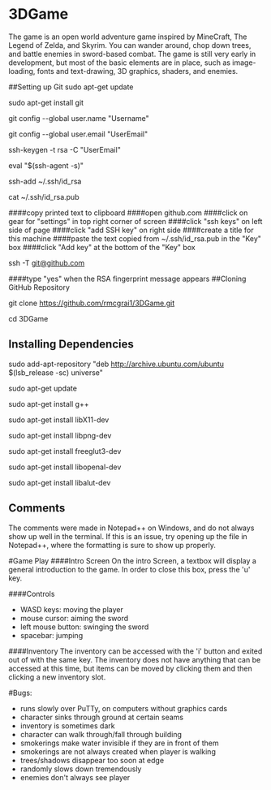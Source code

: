 # 3DGame

The game is an open world adventure game inspired by MineCraft, The Legend of Zelda, and Skyrim. You can wander around, chop down trees, and battle enemies in sword-based combat. The game is still very early in development, but most of the basic elements are in place, such as image-loading, fonts and text-drawing, 3D graphics, shaders, and enemies.

##Setting up Git
sudo apt-get update

sudo apt-get install git

git config --global user.name "Username"

git config --global user.email "UserEmail"

ssh-keygen -t rsa -C "UserEmail"

eval "$(ssh-agent -s)"

ssh-add ~/.ssh/id_rsa

cat ~/.ssh/id_rsa.pub

####copy printed text to clipboard
####open github.com
####click on gear for "settings" in top right corner of screen
####click "ssh keys" on left side of page
####click "add SSH key" on right side
####create a title for this machine
####paste the text copied from ~/.ssh/id_rsa.pub in the "Key" box
####click "Add key" at the bottom of the "Key" box

ssh -T git@github.com

####type "yes" when the RSA fingerprint message appears
##Cloning GitHub Repository

git clone https://github.com/rmcgrai1/3DGame.git

cd 3DGame

## Installing Dependencies

sudo add-apt-repository "deb http://archive.ubuntu.com/ubuntu $(lsb_release -sc) universe"

sudo apt-get update

sudo apt-get install g++

sudo apt-get install libX11-dev

sudo apt-get install libpng-dev

sudo apt-get install freeglut3-dev

sudo apt-get install libopenal-dev

sudo apt-get install libalut-dev

## Comments

The comments were made in Notepad++ on Windows, and do not always show up well in the terminal. If this is an issue, try opening up the file in Notepad++, where the formatting is sure to show up properly.

#Game Play 
####Intro Screen
On the intro Screen, a textbox will display a general introduction to the game. In order to close this box, press the 'u' key.

####Controls
- WASD keys: moving the player
- mouse cursor: aiming the sword
- left mouse button: swinging the sword 
- spacebar: jumping 

####Inventory
The inventory can be accessed with the 'i' button and exited out of with the same key. The inventory does not have anything that can be accessed 
at this time, but items can be moved by clicking them and then clicking a new inventory slot.

#Bugs:
- runs slowly over PuTTy, on computers without graphics cards
- character sinks through ground at certain seams
- inventory is sometimes dark
- character can walk through/fall through building
- smokerings make water invisible if they are in front of them
- smokerings are not always created when player is walking
- trees/shadows disappear too soon at edge
- randomly slows down tremendously
- enemies don't always see player
